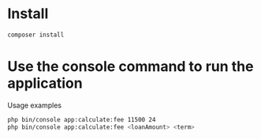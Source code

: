 # Install
```bash
composer install
```

# Use the console command to run the application

Usage examples
```bash
php bin/console app:calculate:fee 11500 24
php bin/console app:calculate:fee <loanAmount> <term>
```
